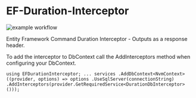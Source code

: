 # EF-Duration-Interceptor

![example workflow](https://github.com/YulerB/EF-Duration-Interceptor/actions/workflows/dotnet.yml/badge.svg)

Entity Framework Command Duration Interceptor - Outputs as a response header.


To add the interceptor to DbContext call the AddInterceptors method when configuring your DbContext.

`
using EFDurationInterceptor;
...
services
  .AddDbContext<NvmContext>((provider, options) => options
  .UseSqlServer(connectionString)
  .AddInterceptors(provider.GetRequiredService<DurationDbInterceptor>())); 
`
